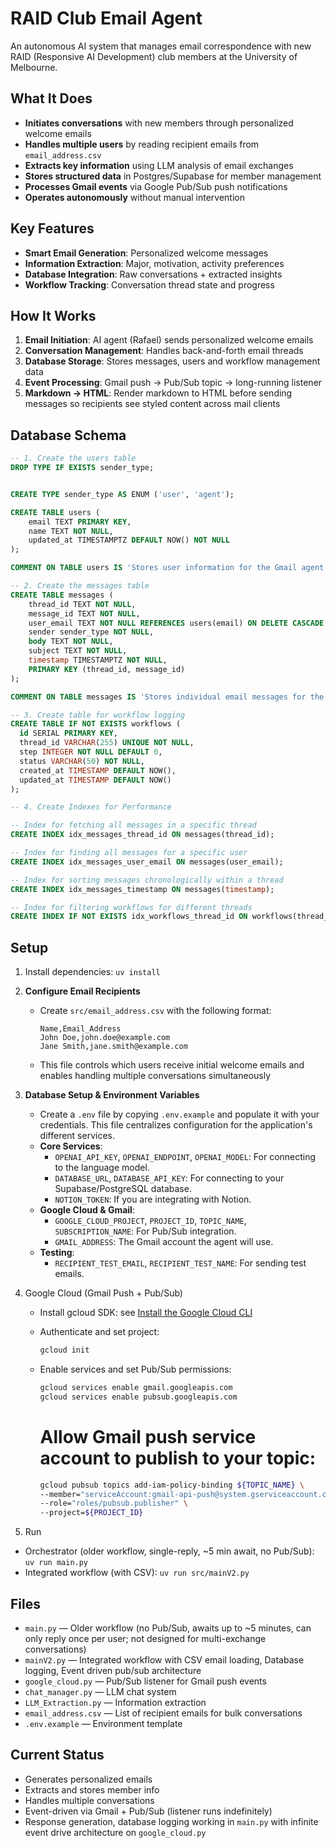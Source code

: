 # RAID Club Email Agent

An autonomous AI system that manages email correspondence with new RAID (Responsive AI Development) club members at the University of Melbourne.

## What It Does

- **Initiates conversations** with new members through personalized welcome emails
- **Handles multiple users** by reading recipient emails from `email_address.csv`
- **Extracts key information** using LLM analysis of email exchanges
- **Stores structured data** in Postgres/Supabase for member management
- **Processes Gmail events** via Google Pub/Sub push notifications
- **Operates autonomously** without manual intervention

## Key Features

- **Smart Email Generation**: Personalized welcome messages
- **Information Extraction**: Major, motivation, activity preferences
- **Database Integration**: Raw conversations + extracted insights
- **Workflow Tracking**: Conversation thread state and progress

## How It Works

1. **Email Initiation**: AI agent (Rafael) sends personalized welcome emails
2. **Conversation Management**: Handles back-and-forth email threads
3. **Database Storage**: Stores messages, users and workflow management data
4. **Event Processing**: Gmail push → Pub/Sub topic → long-running listener
5. **Markdown → HTML**: Render markdown to HTML before sending messages so recipients see styled content across mail clients

## Database Schema

```sql
-- 1. Create the users table
DROP TYPE IF EXISTS sender_type;


CREATE TYPE sender_type AS ENUM ('user', 'agent');

CREATE TABLE users (
    email TEXT PRIMARY KEY,
    name TEXT NOT NULL,
    updated_at TIMESTAMPTZ DEFAULT NOW() NOT NULL
);

COMMENT ON TABLE users IS 'Stores user information for the Gmail agent.';

-- 2. Create the messages table
CREATE TABLE messages (
    thread_id TEXT NOT NULL,
    message_id TEXT NOT NULL,
    user_email TEXT NOT NULL REFERENCES users(email) ON DELETE CASCADE,
    sender sender_type NOT NULL,
    body TEXT NOT NULL,
    subject TEXT NOT NULL,
    timestamp TIMESTAMPTZ NOT NULL,
    PRIMARY KEY (thread_id, message_id)
);

COMMENT ON TABLE messages IS 'Stores individual email messages for the Gmail agent.';

-- 3. Create table for workflow logging
CREATE TABLE IF NOT EXISTS workflows (
  id SERIAL PRIMARY KEY,
  thread_id VARCHAR(255) UNIQUE NOT NULL,
  step INTEGER NOT NULL DEFAULT 0,
  status VARCHAR(50) NOT NULL,
  created_at TIMESTAMP DEFAULT NOW(),
  updated_at TIMESTAMP DEFAULT NOW()
);

-- 4. Create Indexes for Performance

-- Index for fetching all messages in a specific thread
CREATE INDEX idx_messages_thread_id ON messages(thread_id);

-- Index for finding all messages for a specific user
CREATE INDEX idx_messages_user_email ON messages(user_email);

-- Index for sorting messages chronologically within a thread
CREATE INDEX idx_messages_timestamp ON messages(timestamp);

-- Index for filtering workflows for different threads
CREATE INDEX IF NOT EXISTS idx_workflows_thread_id ON workflows(thread_id);
```

## Setup

1. Install dependencies: `uv install`

2. **Configure Email Recipients**

   - Create `src/email_address.csv` with the following format:
     ```csv
     Name,Email_Address
     John Doe,john.doe@example.com
     Jane Smith,jane.smith@example.com
     ```
   - This file controls which users receive initial welcome emails and enables handling multiple conversations simultaneously

3. **Database Setup & Environment Variables**

   - Create a `.env` file by copying `.env.example` and populate it with your credentials. This file centralizes configuration for the application's different services.
   - **Core Services**:
     - `OPENAI_API_KEY`, `OPENAI_ENDPOINT`, `OPENAI_MODEL`: For connecting to the language model.
     - `DATABASE_URL`, `DATABASE_API_KEY`: For connecting to your Supabase/PostgreSQL database.
     - `NOTION_TOKEN`: If you are integrating with Notion.
   - **Google Cloud & Gmail**:
     - `GOOGLE_CLOUD_PROJECT`, `PROJECT_ID`, `TOPIC_NAME`, `SUBSCRIPTION_NAME`: For Pub/Sub integration.
     - `GMAIL_ADDRESS`: The Gmail account the agent will use.
   - **Testing**:
     - `RECIPIENT_TEST_EMAIL`, `RECIPIENT_TEST_NAME`: For sending test emails.

4. Google Cloud (Gmail Push + Pub/Sub)

   - Install gcloud SDK: see [Install the Google Cloud CLI](https://cloud.google.com/sdk/docs/install)
   - Authenticate and set project:
     ```bash
     gcloud init
     ```
   - Enable services and set Pub/Sub permissions:

     ```bash
     gcloud services enable gmail.googleapis.com
     gcloud services enable pubsub.googleapis.com
     ```

     # Allow Gmail push service account to publish to your topic:

     ```bash
     gcloud pubsub topics add-iam-policy-binding ${TOPIC_NAME} \
     --member="serviceAccount:gmail-api-push@system.gserviceaccount.com" \
     --role="roles/pubsub.publisher" \
     --project=${PROJECT_ID}
     ```

5. Run

- Orchestrator (older workflow, single-reply, ~5 min await, no Pub/Sub): `uv run main.py`
- Integrated workflow (with CSV): `uv run src/mainV2.py`

## Files

- `main.py` — Older workflow (no Pub/Sub, awaits up to ~5 minutes, can only reply once per user; not designed for multi-exchange conversations)
- `mainV2.py` — Integrated workflow with CSV email loading, Database logging, Event driven pub/sub architecture
- `google_cloud.py` — Pub/Sub listener for Gmail push events
- `chat_manager.py` — LLM chat system
- `LLM_Extraction.py` — Information extraction
- `email_address.csv` — List of recipient emails for bulk conversations
- `.env.example` — Environment template

## Current Status

- Generates personalized emails
- Extracts and stores member info
- Handles multiple conversations
- Event-driven via Gmail + Pub/Sub (listener runs indefinitely)
- Response generation, database logging working in `main.py` with infinite event drive architecture on `google_cloud.py`
